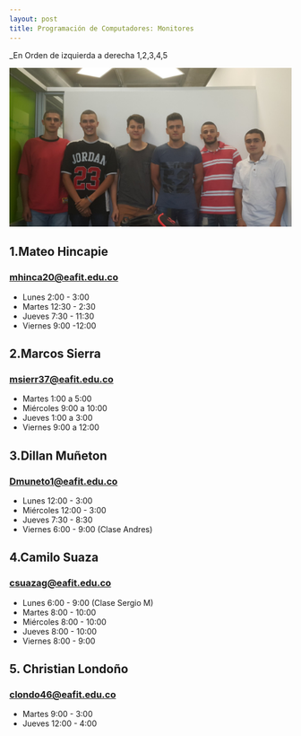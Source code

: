 ```yaml
---
layout: post
title: Programación de Computadores: Monitores
---
```


_En Orden de izquierda a derecha 1,2,3,4,5

![Monitores](/aux/img/monitores.jpg)

## **1.Mateo Hincapie**
### mhinca20@eafit.edu.co

+ Lunes 2:00 - 3:00
+ Martes 12:30 - 2:30
+ Jueves 7:30 - 11:30
+ Viernes 9:00 -12:00

## **2.Marcos Sierra**
### msierr37@eafit.edu.co

+ Martes 1:00 a 5:00
+ Miércoles 9:00 a 10:00
+ Jueves 1:00 a 3:00
+ Viernes 9:00 a 12:00

## **3.Dillan Muñeton**
### Dmuneto1@eafit.edu.co

+ Lunes 12:00 - 3:00
+ Miércoles 12:00 - 3:00
+ Jueves 7:30 - 8:30
+ Viernes 6:00 - 9:00 (Clase Andres)


## **4.Camilo Suaza**
### csuazag@eafit.edu.co

+ Lunes 6:00 - 9:00 (Clase Sergio M)
+ Martes 8:00 - 10:00
+ Miércoles 8:00 - 10:00
+ Jueves 8:00 - 10:00
+ Viernes 8:00 - 9:00


## **5. Christian Londoño**
### clondo46@eafit.edu.co

+ Martes 9:00 - 3:00
+ Jueves 12:00 - 4:00
